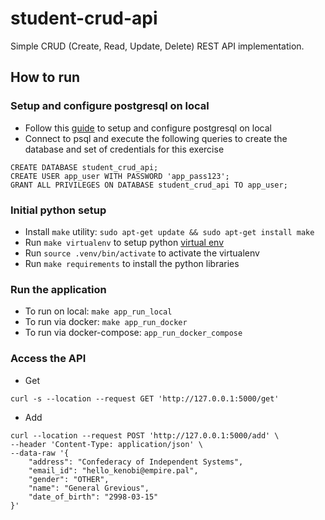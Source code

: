 # student-crud-api

Simple CRUD (Create, Read, Update, Delete) REST API implementation.

## How to run

### Setup and configure postgresql on local

- Follow this [guide](https://techviewleo.com/how-to-install-postgresql-database-on-ubuntu/) to setup and configure postgresql on local
- Connect to psql and execute the following queries to create the database and set of credentials for this exercise
```
CREATE DATABASE student_crud_api;
CREATE USER app_user WITH PASSWORD 'app_pass123';
GRANT ALL PRIVILEGES ON DATABASE student_crud_api TO app_user;
```

### Initial python setup
- Install `make` utility: `sudo apt-get update && sudo apt-get install make`
- Run `make virtualenv` to setup python [virtual env](https://pypi.org/project/virtualenv/)
- Run `source .venv/bin/activate` to activate the virtualenv
- Run `make requirements` to install the python libraries


### Run the application
- To run on local: `make app_run_local`
- To run via docker: `make app_run_docker`
- To run via docker-compose: `app_run_docker_compose`

### Access the API

- Get
```
curl -s --location --request GET 'http://127.0.0.1:5000/get'
```

- Add
```
curl --location --request POST 'http://127.0.0.1:5000/add' \
--header 'Content-Type: application/json' \
--data-raw '{
    "address": "Confederacy of Independent Systems",
    "email_id": "hello_kenobi@empire.pal",
    "gender": "OTHER",
    "name": "General Grevious",
    "date_of_birth": "2998-03-15"
}'

```

